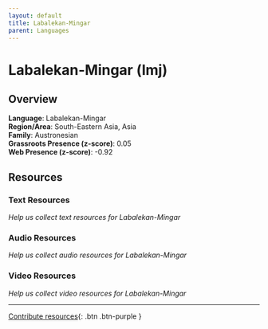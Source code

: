```yaml
---
layout: default
title: Labalekan-Mingar
parent: Languages
---
```


# Labalekan-Mingar (lmj)

## Overview

**Language**: Labalekan-Mingar  
**Region/Area**: South-Eastern Asia, Asia  
**Family**: Austronesian  
**Grassroots Presence (z-score)**: 0.05  
**Web Presence (z-score)**: -0.92  

## Resources

### Text Resources
*Help us collect text resources for Labalekan-Mingar*

### Audio Resources
*Help us collect audio resources for Labalekan-Mingar*

### Video Resources
*Help us collect video resources for Labalekan-Mingar*

---

[Contribute resources](https://forms.office.com/e/1SfLJx3u1r){: .btn .btn-purple }
